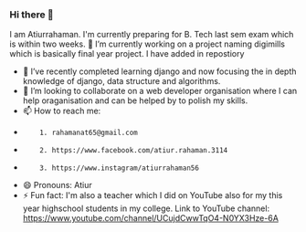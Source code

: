 ### Hi there 👋
 I am Atiurrahaman. I'm currently preparing for B. Tech last sem exam which is within two weeks.
🔭 I’m currently working on a project naming digimills which is basically final year project. I have added in repostiory 
- 🌱 I’ve recently completed learning django and now focusing the in depth knowledge of django, data structure and algorithms.
- 👯 I’m looking to collaborate on a web developer organisation where I can help oraganisation and can be helped by to polish my skills.
- 📫 How to reach me: 
-         1. rahamanat65@gmail.com
-         2. https://www.facebook.com/atiur.rahaman.3114
-         3. https://www.instagram/atiurrahaman56
- 😄 Pronouns: Atiur
- ⚡ Fun fact: I'm also a teacher which I did on YouTube also for my this year highschool students in my college. Link to YouTube channel: https://www.youtube.com/channel/UCujdCwwTqO4-N0YX3Hze-6A
